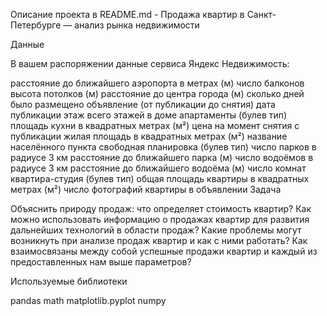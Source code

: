 Описание проекта в README.md - Продажа квартир в Санкт-Петербурге — анализ рынка недвижимости

Данные

В вашем распоряжении данные сервиса Яндекс Недвижимость:

расстояние до ближайшего аэропорта в метрах (м)
число балконов
высота потолков (м)
расстояние до центра города (м)
сколько дней было размещено объявление (от публикации до снятия)
дата публикации
этаж
всего этажей в доме
апартаменты (булев тип)
площадь кухни в квадратных метрах (м²)
цена на момент снятия с публикации
жилая площадь в квадратных метрах (м²)
название населённого пункта
свободная планировка (булев тип)
число парков в радиусе 3 км
расстояние до ближайшего парка (м)
число водоёмов в радиусе 3 км
расстояние до ближайшего водоёма (м)
число комнат
квартира-студия (булев тип)
общая площадь квартиры в квадратных метрах (м²)
число фотографий квартиры в объявлении
Задача

Объяснить природу продаж: что определяет стоимость квартир? Как можно использовать информацию о продажах квартир для развития дальнейших технологий в области продаж? Какие проблемы могут возникнуть при анализе продаж квартир и как с ними работать? Как взаимосвязаны между собой успешные продажи квартир и каждый из предоставленных нам выше параметров?

Используемые библиотеки

pandas
math
matplotlib.pyplot
numpy
